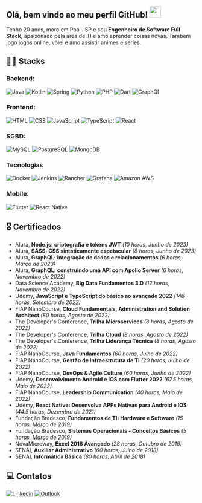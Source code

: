 ## Olá, bem vindo ao meu perfil GitHub! <img src="https://raw.githubusercontent.com/iampavangandhi/iampavangandhi/master/gifs/Hi.gif" width="30px">

Tenho 20 anos, moro em Poá - SP e sou **Engenheiro de Software Full Stack**, apaixonado pela área de TI e amo aprender coisas novas. Também jogo jogos online, vôlei e amo assistir animes e séries.

## 👨‍💻 Stacks
### Backend:
![Java](https://img.shields.io/badge/Java-ED8B00?style=for-the-badge&logo=java&logoColor=white)
![Kotlin](https://img.shields.io/badge/Kotlin-0095D5?&style=for-the-badge&logo=kotlin&logoColor=white)
![Spring](https://img.shields.io/badge/Spring-6DB33F?style=for-the-badge&logo=spring&logoColor=white)
![Python](https://img.shields.io/badge/Python-3776AB?style=for-the-badge&logo=python&logoColor=white)
![PHP](https://img.shields.io/badge/PHP-777BB4?style=for-the-badge&logo=php&logoColor=white)
![Dart](https://img.shields.io/badge/Dart-0175C2?style=for-the-badge&logo=dart&logoColor=white)
![GraphQl](https://img.shields.io/badge/GraphQl-E10098?style=for-the-badge&logo=graphql&logoColor=white)

### Frontend:
![HTML](https://img.shields.io/badge/HTML-239120?style=for-the-badge&logo=html5&logoColor=white)
![CSS](https://img.shields.io/badge/CSS-239120?&style=for-the-badge&logo=css3&logoColor=white)
![JavaScript](https://img.shields.io/badge/JavaScript-F7DF1E?style=for-the-badge&logo=javascript&logoColor=black)
![TypeScript](https://img.shields.io/badge/TypeScript-007ACC?style=for-the-badge&logo=typescript&logoColor=white)
![React](https://img.shields.io/badge/React-20232A?style=for-the-badge&logo=react&logoColor=61DAFB)

### SGBD:
![MySQL](https://img.shields.io/badge/MySQL-00000F?style=for-the-badge&logo=mysql&logoColor=white)
![PostgreSQL](https://img.shields.io/badge/PostgreSQL-316192?style=for-the-badge&logo=postgresql&logoColor=white)
![MongoDB](https://img.shields.io/badge/MongoDB-4EA94B?style=for-the-badge&logo=mongodb&logoColor=white)

### Tecnologias
![Docker](https://img.shields.io/badge/Docker-2CA5E0?style=for-the-badge&logo=docker&logoColor=white)
![Jenkins](https://img.shields.io/badge/Jenkins-D24939?style=for-the-badge&logo=Jenkins&logoColor=white)
![Rancher](https://img.shields.io/badge/Rancher-0075A8?style=for-the-badge&logo=rancher&logoColor=white)
![Grafana](https://img.shields.io/badge/Grafana-F2F4F9?style=for-the-badge&logo=grafana&logoColor=orange&labelColor=F2F4F9)
![Amazon AWS](https://img.shields.io/badge/Amazon_AWS-FF9900?style=for-the-badge&logo=amazonaws&logoColor=white)

### Mobile:
![Flutter](https://img.shields.io/badge/Flutter-02569B?style=for-the-badge&logo=flutter&logoColor=white)
![React Native](https://img.shields.io/badge/React_Native-20232A?style=for-the-badge&logo=react&logoColor=61DAFB)


## 🎖️ Certificados
* Alura, **Node.js: criptografia e tokens JWT** *(10 horas, Junho de 2023)*
* Alura, **SASS: CSS sintaticamente espetacular** *(8 horas, Junho de 2023)*
* Alura, **GraphQL: integração de dados e relacionamentos** *(6 horas, Março de 2023)*
* Alura, **GraphQL: construindo uma API com Apollo Server** *(6 horas, Novembro de 2022)*
* Data Science Academy, **Big Data Fundamentos 3.0** *(12 horas, Novembro de 2022)*
* Udemy, **JavaScript e TypeScript do básico ao avançado 2022** *(146 horas, Setembro de 2022)*
* FIAP NanoCourse, **Cloud Fundamentals, Administration and Solution Architect** *(80 horas, Agosto de 2022)*
* The Developer's Conference, **Trilha Microservices** *(8 horas, Agosto de 2022)*
* The Developer's Conference, **Trilha Cloud** *(8 horas, Agosto de 2022)*
* The Developer's Conference, **Trilha Liderança Técnica** *(8 horas, Agosto de 2022)*
* FIAP NanoCourse,  **Java Fundamentos** *(60 horas, Julho de 2022)*
* FIAP NanoCourse, **Gestão de Infraestrutura de TI** *(20 horas, Julho de 2022)*
* FIAP NanoCourse, **DevOps & Agile Culture** *(60 horas, Junho de 2022)*
* Udemy, **Desenvolvimento Android e IOS com Flutter 2022** *(67.5 horas, Maio de 2022)*
* FIAP NanoCourse, **Leadership Communication** *(40 horas, Maio de 2022)*
* Udemy, **React Native: Desenvolva APPs Nativas para Android e IOS** *(44.5 horas, Dezembro de 2021)*
* Fundação Bradesco, **Fundamentos de TI: Hardware e Software** *(15 horas, Março de 2019)*
* Fundação Bradesco, **Sistemas Operacionais - Conceitos Básicos** *(5 horas, Março de 2019)*
* NovaMicroway, **Excel 2016 Avançado** *(28 horas, Outubro de 2018)*
* SENAI, **Auxiliar Administrativo** *(60 horas, Julho de 2018)*
* SENAI, **Informática Básica** *(80 horas, Abril de 2018)*

## 💻 Contatos
[![Linkedin](https://img.shields.io/badge/Linkedin-0e76a8?style=for-the-badge&logo=linkedin&logoColor=white)](https://www.linkedin.com/in/vitor-sb/)
[![Outlook](https://img.shields.io/badge/Microsoft_Outlook-0078D4?style=for-the-badge&logo=microsoft-outlook&logoColor=white)](mailto:dev.vitor.santos@outlook.com)
